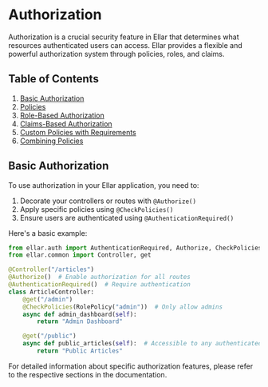 # Authorization

Authorization is a crucial security feature in Ellar that determines what resources authenticated users can access. Ellar provides a flexible and powerful authorization system through policies, roles, and claims.

## Table of Contents

1. [Basic Authorization](#basic-authorization)
2. [Policies](./authorization/policies.md)
3. [Role-Based Authorization](./authorization/role-based.md) 
4. [Claims-Based Authorization](./authorization/claims-based.md)
5. [Custom Policies with Requirements](./authorization/custom-policies.md)
6. [Combining Policies](./authorization/combining-policies.md)

## Basic Authorization

To use authorization in your Ellar application, you need to:

1. Decorate your controllers or routes with `@Authorize()`
2. Apply specific policies using `@CheckPolicies()`
3. Ensure users are authenticated using `@AuthenticationRequired()`

Here's a basic example:

```python
from ellar.auth import AuthenticationRequired, Authorize, CheckPolicies
from ellar.common import Controller, get

@Controller("/articles")
@Authorize()  # Enable authorization for all routes
@AuthenticationRequired()  # Require authentication
class ArticleController:
    @get("/admin")
    @CheckPolicies(RolePolicy("admin"))  # Only allow admins
    async def admin_dashboard(self):
        return "Admin Dashboard"

    @get("/public")
    async def public_articles(self):  # Accessible to any authenticated user
        return "Public Articles"
```

For detailed information about specific authorization features, please refer to the respective sections in the documentation.
